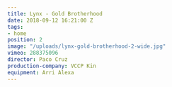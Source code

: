 ```yaml
---
title: Lynx - Gold Brotherhood
date: 2018-09-12 16:21:00 Z
tags:
- home
position: 2
image: "/uploads/lynx-gold-brotherhood-2-wide.jpg"
vimeo: 288375096
director: Paco Cruz
production-company: VCCP Kin
equipment: Arri Alexa
---
```


